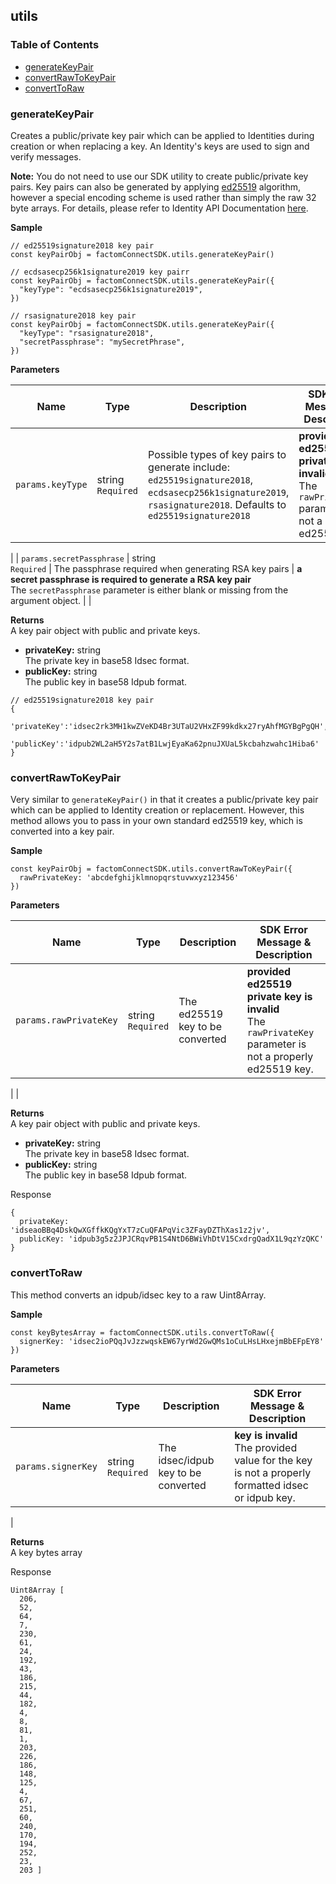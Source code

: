 utils
-----

### Table of Contents

- [generateKeyPair](#generateKeyPair)
- [convertRawToKeyPair](#convertRawToKeyPair)
- [convertToRaw](#convertToRaw)

### generateKeyPair <a name="generateKeyPair"></a>

Creates a public/private key pair which can be applied to Identities
during creation or when replacing a key. An Identity's keys are used to
sign and verify messages.

**Note:** You do not need to use our SDK utility to create public/private
key pairs. Key pairs can also be generated by applying
[ed25519](https://ed25519.cr.yp.to/) algorithm, however a
special encoding scheme is used rather than simply the raw 32 byte
arrays. For details, please refer to Identity API Documentation [here](https://docs.harmony.factom.com/docs/factom-signing-standard#section-idpub-key-strings).

**Sample**
```JS
// ed25519signature2018 key pair
const keyPairObj = factomConnectSDK.utils.generateKeyPair()

// ecdsasecp256k1signature2019 key pairr
const keyPairObj = factomConnectSDK.utils.generateKeyPair({
  "keyType": "ecdsasecp256k1signature2019",
})

// rsasignature2018 key pair
const keyPairObj = factomConnectSDK.utils.generateKeyPair({
  "keyType": "rsasignature2018",
  "secretPassphrase": "mySecretPhrase",
})
```

**Parameters**

| **Name**                     | **Type** | **Description**                                                                                                                                                                                                                                                                       | **SDK Error Message & Description**       <img width=400/>                          |
|------------------------------|----------|---------------------------------------------------------------------------------------------------------------------------------------------------------------------------------------------------------------------------------------------------------------------------------------|---------------------------------------------------------------------|
| `params.keyType`             | string <br> `Required` | Possible types of key pairs to generate include: `ed25519signature2018`, `ecdsasecp256k1signature2019`, `rsasignature2018`. Defaults to `ed25519signature2018`                                                                                                                                                                                                | **provided ed25519 private key is invalid**<br>The `rawPrivateKey` parameter is not a properly ed25519 key.
|
| `params.secretPassphrase`             | string <br> `Required` | The passphrase required when generating RSA key pairs                                                                                                                                                                                               | **a secret passphrase is required to generate a RSA key pair**<br>The `secretPassphrase` parameter is either blank or missing from the argument object.
|
|


**Returns**</br>
A key pair object with public and private keys.
- **privateKey:** string</br>
The private key in base58 Idsec format.
- **publicKey:** string</br>
The public key in base58 Idpub format.</br>


```JS
// ed25519signature2018 key pair
{
   'privateKey':'idsec2rk3MH1kwZVeKD4Br3UTaU2VHxZF99kdkx27ryAhfMGYBgPgQH',
   'publicKey':'idpub2WL2aH5Y2s7atB1LwjEyaKa62pnuJXUaL5kcbahzwahc1Hiba6'
}
```

### convertRawToKeyPair <a name="convertRawToKeyPair"></a>
Very similar to `generateKeyPair()` in that it creates a public/private key pair which can be applied to Identity creation or replacement. However, this method allows you to pass in your own standard ed25519 key, which is converted into a key pair.

**Sample**
```JS
const keyPairObj = factomConnectSDK.utils.convertRawToKeyPair({
  rawPrivateKey: 'abcdefghijklmnopqrstuvwxyz123456'
})
```

**Parameters**

| **Name**                     | **Type** | **Description**                                                                                                                                                                                                                                                                       | **SDK Error Message & Description**       <img width=400/>                          |
|------------------------------|----------|---------------------------------------------------------------------------------------------------------------------------------------------------------------------------------------------------------------------------------------------------------------------------------------|---------------------------------------------------------------------|
| `params.rawPrivateKey`             | string <br> `Required` | The ed25519 key to be converted                                                                                                                                                                                                | **provided ed25519 private key is invalid**<br>The `rawPrivateKey` parameter is not a properly ed25519 key.
|
|

**Returns**</br>
A key pair object with public and private keys.
- **privateKey:** string</br>
The private key in base58 Idsec format.
- **publicKey:** string</br>
The public key in base58 Idpub format.</br>

Response
```JS
{
  privateKey: 'idseaoBBq4DskQwXGffkKQgYxT7zCuQFAPqVic3ZFayDZThXas1z2jv',
  publicKey: 'idpub3g5z2JPJCRqvPB1S4NtD6BWiVhDtV15CxdrgQadX1L9qzYzQKC'
}
```

### convertToRaw <a name="convertToRaw"></a>

This method converts an idpub/idsec key to a raw Uint8Array.

**Sample**
```JS
const keyBytesArray = factomConnectSDK.utils.convertToRaw({
  signerKey: 'idsec2ioPQqJvJzzwqskEW67yrWd2GwQMs1oCuLHsLHxejmBbEFpEY8'
})
```

**Parameters**

| **Name**                     | **Type** | **Description**                                                                                                                                                                                                                                                                       | **SDK Error Message & Description**       <img width=400/>                          |
|------------------------------|----------|---------------------------------------------------------------------------------------------------------------------------------------------------------------------------------------------------------------------------------------------------------------------------------------|---------------------------------------------------------------------|
| `params.signerKey`             | string <br> `Required` | The idsec/idpub key to be converted                                                                                                                                                                                                |**key is invalid**<br>The provided value for the key is not a properly formatted idsec or idpub key.|
|

**Returns**</br>
A key bytes array

Response
```JS
Uint8Array [
  206,
  52,
  64,
  7,
  230,
  61,
  24,
  192,
  43,
  186,
  215,
  44,
  182,
  4,
  8,
  81,
  1,
  203,
  226,
  186,
  148,
  125,
  4,
  67,
  251,
  60,
  240,
  170,
  194,
  252,
  23,
  203 ]
```